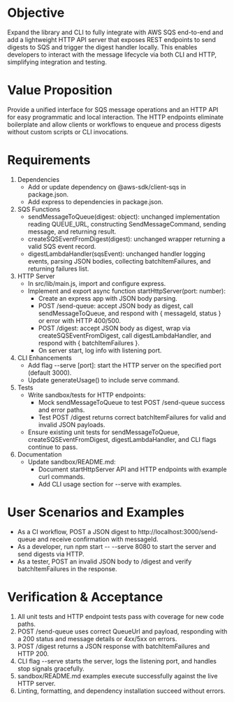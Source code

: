 # Objective

Expand the library and CLI to fully integrate with AWS SQS end-to-end and add a lightweight HTTP API server that exposes REST endpoints to send digests to SQS and trigger the digest handler locally. This enables developers to interact with the message lifecycle via both CLI and HTTP, simplifying integration and testing.

# Value Proposition

Provide a unified interface for SQS message operations and an HTTP API for easy programmatic and local interaction. The HTTP endpoints eliminate boilerplate and allow clients or workflows to enqueue and process digests without custom scripts or CLI invocations.

# Requirements

1. Dependencies
   - Add or update dependency on @aws-sdk/client-sqs in package.json.
   - Add express to dependencies in package.json.
2. SQS Functions
   - sendMessageToQueue(digest: object): unchanged implementation reading QUEUE_URL, constructing SendMessageCommand, sending message, and returning result.
   - createSQSEventFromDigest(digest): unchanged wrapper returning a valid SQS event record.
   - digestLambdaHandler(sqsEvent): unchanged handler logging events, parsing JSON bodies, collecting batchItemFailures, and returning failures list.
3. HTTP Server
   - In src/lib/main.js, import and configure express.
   - Implement and export async function startHttpServer(port: number):
     - Create an express app with JSON body parsing.
     - POST /send-queue: accept JSON body as digest, call sendMessageToQueue, and respond with { messageId, status } or error with HTTP 400/500.
     - POST /digest: accept JSON body as digest, wrap via createSQSEventFromDigest, call digestLambdaHandler, and respond with { batchItemFailures }.
     - On server start, log info with listening port.
4. CLI Enhancements
   - Add flag --serve [port]: start the HTTP server on the specified port (default 3000).
   - Update generateUsage() to include serve command.
5. Tests
   - Write sandbox/tests for HTTP endpoints:
     - Mock sendMessageToQueue to test POST /send-queue success and error paths.
     - Test POST /digest returns correct batchItemFailures for valid and invalid JSON payloads.
   - Ensure existing unit tests for sendMessageToQueue, createSQSEventFromDigest, digestLambdaHandler, and CLI flags continue to pass.
6. Documentation
   - Update sandbox/README.md:
     - Document startHttpServer API and HTTP endpoints with example curl commands.
     - Add CLI usage section for --serve with examples.

# User Scenarios and Examples

- As a CI workflow, POST a JSON digest to http://localhost:3000/send-queue and receive confirmation with messageId.
- As a developer, run npm start -- --serve 8080 to start the server and send digests via HTTP.
- As a tester, POST an invalid JSON body to /digest and verify batchItemFailures in the response.

# Verification & Acceptance

1. All unit tests and HTTP endpoint tests pass with coverage for new code paths.
2. POST /send-queue uses correct QueueUrl and payload, responding with a 200 status and message details or 4xx/5xx on errors.
3. POST /digest returns a JSON response with batchItemFailures and HTTP 200.
4. CLI flag --serve starts the server, logs the listening port, and handles stop signals gracefully.
5. sandbox/README.md examples execute successfully against the live HTTP server.
6. Linting, formatting, and dependency installation succeed without errors.